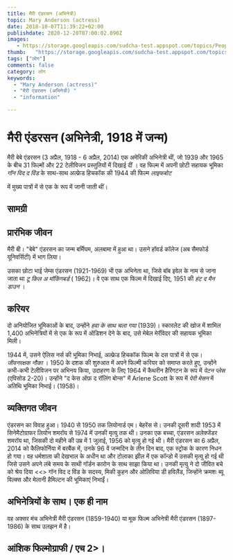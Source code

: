 ```yaml
---
title: मैरी एंडरसन (अभिनेत्री) 
topic: Mary Anderson (actress)
date: 2018-10-07T11:39:22+02:00
publishdate: 2020-12-20T07:00:02.890Z
images: 
   - https://storage.googleapis.com/sudcha-test.appspot.com/topics/People/mary_anderson_(actress)/1.jpeg
thumb:   "https://storage.googleapis.com/sudcha-test.appspot.com/topics/People/mary_anderson_(actress)/thumb.jpeg"
tags: ["लोग"]
comments: false
category: लोग
keywords: 
  - "Mary Anderson (actress)"
  - "मैरी एंडरसन (अभिनेत्री) "
  - "information"

---
```

<h1> मैरी एंडरसन (अभिनेत्री, 1918 में जन्म) </h1> <p> मैरी बेबे एंडरसन (3 अप्रैल, 1918 - 6 अप्रैल, 2014) एक अमेरिकी अभिनेत्री थीं, जो 1939 और 1965 के बीच 31 फिल्मों और 22 टेलीविजन प्रस्तुतियों में दिखाई दीं । वह फिल्म में अपनी छोटी सहायक भूमिका <i> गॉन विद द विंड </i> के साथ-साथ अल्फ्रेड हिचकॉक की 1944 की फिल्म <i> लाइफबोट </i> </p> में मुख्य पात्रों में से एक के रूप में जानी जाती थीं। <h2> सामग्री </h2> <h2> प्रारंभिक जीवन </h2> <p> मैरी बी। "बेबे" एंडरसन का जन्म बर्मिंघम, अलबामा में हुआ था। उसने हॉवर्ड कॉलेज (अब सैमफोर्ड यूनिवर्सिटी) में भाग लिया। </p> <p> उसका छोटा भाई जेम्स एंडरसन (1921-1969) भी एक अभिनेता था, जिसे बॉब इवेल के नाम से जाना जाता था <i> टू किल अ मॉकिंगबर्ड </i> ( 1962)। वे एक साथ एक फिल्म में दिखाई दिए, 1951 की <i> हंट द मैन डाउन </i>। </p> <h2> करियर </h2> <p> दो अनियोजित भूमिकाओं के बाद, उन्होंने <i में अपनी पहली महत्वपूर्ण स्क्रीन उपस्थिति बनाई। > हवा के साथ चला गया </i> (1939)। स्कारलेट की खोज में शामिल 1,400 अभिनेत्रियों में से एक के रूप में ऑडिशन देने के बाद, उसे मेबेल मेर्रीवेदर की सहायक भूमिका मिली। </p> <p> 1944 में, उसने ऐलिस नर्स की भूमिका निभाई, अल्फ्रेड हिचकॉक फिल्म के दस पात्रों में से एक। <i> जीवनरक्षक नौका </i>। 1950 के दशक की शुरुआत में अपने फिल्मी करियर को समाप्त करते हुए, उन्होंने कभी-कभी टेलीविजन पर अभिनय किया, उदाहरण के लिए 1964 में कैथरीन हैरिंगटन के रूप में <i> पेटन प्लेस </i> (एपिसोड 2-20)। उन्होंने "द केस ऑफ़ द रॉलिंग बोन्स" में Arlene Scott के रूप में <i> पेरी मेसन </i> में अतिथि भूमिका निभाई। (1958)। </p> <h2> व्यक्तिगत जीवन </h2> <p> एंडरसन का विवाह हुआ। 1940 से 1950 तक लियोनार्ड एम। बेहरेंस से। उनकी दूसरी शादी 1953 में सिनेमैटोग्राफर लियोन शमरॉय से 1974 में उनकी मृत्यु तक थी। उनका एक बच्चा, एंडरसन अलेक्जेंडर शमरॉय था, जिसकी दो महीने की उम्र में 1 जुलाई, 1956 को मृत्यु हो गई थी। मैरी एंडरसन का 6 अप्रैल, 2014 को कैलिफोर्निया में बरबैंक में, उनके 96 वें जन्मदिन के तीन दिन बाद, एक स्ट्रोक के कारण निधन हो गया। वह धर्मशाला की देखभाल के अधीन था और टोलाका झील में एक कॉन्डो में उसकी मृत्यु हो गई थी जिसे उसने अपने लंबे समय के साथी गॉर्डन कारोन के साथ साझा किया था। उनकी मृत्यु ने दो जीवित बचे को श्रेय दिया <<> गॉन विद द विंड </i> के सदस्य, मिकी कुहन और ओलिविया डी हविलैंड, जिन्होंने क्रमशः ब्यू विल्क्स और मेलानी हैमिल्टन की भूमिकाएं निभाईं। </p> <h2> अभिनेत्रियों के साथ। एक ही नाम </h2> <p> वह अक्सर मंच अभिनेत्री मैरी एंडरसन (1859-1940) या मूक फिल्म अभिनेत्री मैरी एंडरसन (1897-1986) के साथ उलझन में है। </p> <h2> आंशिक फिल्मोग्राफी / एच 2>। 